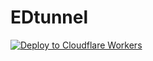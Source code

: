 # EDtunnel

[![Deploy to Cloudflare Workers](https://deploy.workers.cloudflare.com/button)](https://deploy.workers.cloudflare.com/?url=https://github.com/whxxyu/WhxVless)

